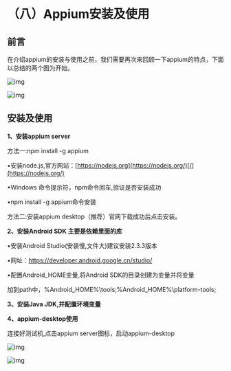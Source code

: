 # （八）Appium安装及使用

## 前言

在介绍appium的安装与使用之前，我们需要再次来回顾一下appium的特点，下面以总结的两个图为开始。

![img](https://img-blog.csdnimg.cn/20190520165716822.png?x-oss-process=image/watermark,type_ZmFuZ3poZW5naGVpdGk,shadow_10,text_aHR0cHM6Ly9ibG9nLmNzZG4ubmV0L2N4MjQzNjk4,size_16,color_FFFFFF,t_70)

![img](https://img-blog.csdnimg.cn/20190520165735463.png?x-oss-process=image/watermark,type_ZmFuZ3poZW5naGVpdGk,shadow_10,text_aHR0cHM6Ly9ibG9nLmNzZG4ubmV0L2N4MjQzNjk4,size_16,color_FFFFFF,t_70)

## 安装及使用

**1、安装appium server**

 方法一:npm install -g appium

   •安装node.js,官方网站：[https://nodejs.org](https://nodejs.org/)[/](https://nodejs.org/)

   •Windows 命令提示符，npm命令回车,验证是否安装成功

   •npm install -g appium命令安装

 方法二:安装appium desktop（推荐）官网下载成功后点击安装。

**2、安装Android  SDK 主要是依赖里面的库**

  •安装Android Studio(安装慢,文件大)建议安装2.3.3版本

  •网址：https://developer.android.google.cn/studio/

  •配置Android_HOME变量,将Android SDK的目录创建为变量并将变量

   加到path中，%Android_HOME%\tools;%Android_HOME%\platform-tools;

**3、安装Java JDK,并配置环境变量**

**4、appium-desktop使用**

   连接好测试机,点击appium server图标，启动appium-desktop

![img](https://img-blog.csdnimg.cn/20190520170525931.png?x-oss-process=image/watermark,type_ZmFuZ3poZW5naGVpdGk,shadow_10,text_aHR0cHM6Ly9ibG9nLmNzZG4ubmV0L2N4MjQzNjk4,size_16,color_FFFFFF,t_70)

![img](https://img-blog.csdnimg.cn/20190520170545767.png?x-oss-process=image/watermark,type_ZmFuZ3poZW5naGVpdGk,shadow_10,text_aHR0cHM6Ly9ibG9nLmNzZG4ubmV0L2N4MjQzNjk4,size_16,color_FFFFFF,t_70)